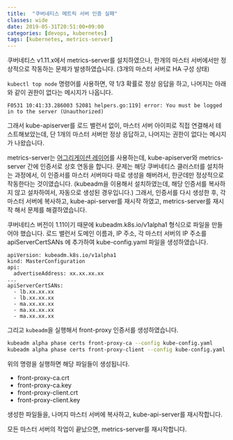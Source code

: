 ```yaml
---
title:  "쿠버네티스 메트릭 서버 인증 실패"
classes: wide
date: 2019-05-31T20:51:00+09:00
categories: [devops, kubernetes]
tags: [kubernetes, metrics-server]
---
```


쿠버네티스 v1.11.x에서 metrics-server를 설치하였으나, 한개의 마스터 서버에서만 정상적으로 작동하는 문제가 발생하였습니다. (3개의 마스터 서버로 HA 구성 상태)

```kubectl top node``` 명령어를 사용하면, 약 1/3 확률로 정상 응답을 하고, 나머지는 아래와 같이 권한이 없다는 메시지가 나옵니다.

```
F0531 10:41:33.286003 52081 helpers.go:119] error: You must be logged in to the server (Unauthorized)
```
그래서 kube-apiserver를 로드 밸런서 없이, 마스터 서버 아이피로 직접 연결해서 테스트해보았는데, 단 1개의 마스터 서버만  정상 응답하고, 나머지는 권한이 없다는 메시지가 나왔습니다.

metrics-server는 [어그리게이션 레이어]([https://kubernetes.io/docs/tasks/access-kubernetes-api/configure-aggregation-layer])를 사용하는데, 
kube-apiserver와 metrics-server 간에 인증서로 상호 연동을 합니다.
문제는 해당 쿠버네티스 클러스터를 설치하는 과정에서, 이 인증서를 마스터 서버마다 따로 생성을 해버려서, 한군데만 정상적으로 작동한다는 것이였습니다.
(kubeadm을 이용해서 설치하였는데, 해당 인증서를 복사하지 않고 설차하여서, 자동으로 생성된 경우입니다.)
그래서, 인증서를 다시 생성한 후, 각 마스터 서버에 복사하고, kube-api-server를 재시작 하였고, metrics-server를 재시작 해서 문제를 해결하였습니다.



쿠버네티스 버전이 1.11이기 때문에 kubeadm.k8s.io/v1alpha1 형식으로 파일을 만들어야 했습니다. 
로드 밸런서 도메인 이름과, IP 주소, 각 마스터 서버의 IP 주소를 apiServerCertSANs 에 추가하여 kube-config.yaml 파일을 생성하였습니다.
```
apiVersion: kubeadm.k8s.io/v1alpha1
kind: MasterConfiguration
api:
  advertiseAddress: xx.xx.xx.xx
...
apiServerCertSANs:
  - lb.xx.xx.xx
  - lb.xx.xx.xx
  - ma.xx.xx.xx
  - ma.xx.xx.xx
  - ma.xx.xx.xx

```

그리고 ```kubeadm```을 실행해서 front-proxy 인증서를 생성하였습니다.

```bash
kubeadm alpha phase certs front-proxy-ca --config kube-config.yaml
kubeadm alpha phase certs front-proxy-client --config kube-config.yaml

```
위의 명령을 실행하면 해당 파일들이 생성됩니다.
- front-proxy-ca.crt
- front-proxy-ca.key
- front-proxy-client.crt
- front-proxy-client.key

생성한 파일들을, 나머지 마스터 서버에 복사하고, kube-api-server를 재시작합니다.

모든 마스터 서버의 작업이 끝났으면, metrics-server를 재시작합니다.
